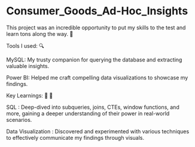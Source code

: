 # Consumer_Goods_Ad-Hoc_Insights

This project was an incredible opportunity to put my skills to the test and learn tons along the way. 🙂

Tools I used: 🔍

MySQL: My trusty companion for querying the database and extracting valuable insights.

Power BI: Helped me craft compelling data visualizations to showcase my findings.

Key Learnings: 🔑 🧠

SQL : Deep-dived into subqueries, joins, CTEs, window functions, and more, gaining a deeper understanding of their power in real-world scenarios.

Data Visualization : Discovered and experimented with various techniques to effectively communicate my findings through visuals.

